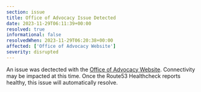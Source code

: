 ```yaml
---
section: issue
title: Office of Advocacy Issue Detected
date: 2023-11-29T06:11:39+00:00
resolved: true
informational: false
resolvedWhen: 2023-11-29T06:20:38+00:00
affected: ['Office of Advocacy Website']
severity: disrupted
---
```

An issue was dectected with the [Office of Advocacy Website](https://advocacy.sba.gov).  Connectivity may be impacted at this time.  Once the Route53 Healthcheck reports healthy, this issue will automatically resolve.
